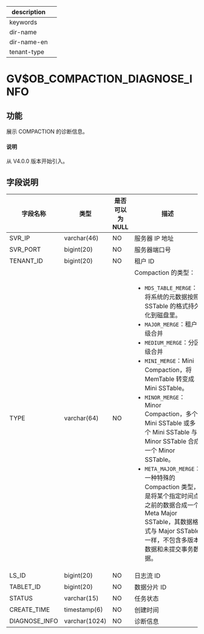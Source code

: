 |description||
|---|---|
|keywords||
|dir-name||
|dir-name-en||
|tenant-type||

# GV$OB_COMPACTION_DIAGNOSE_INFO

## 功能

展示 COMPACTION 的诊断信息。

<main id="notice" type='explain'>
  <h4>说明</h4>
  <p>从 V4.0.0 版本开始引入。</p>
</main>

## 字段说明

|     字段名称      |      类型       | 是否可以为 NULL |          描述          |
|---------------|---------------|------------|--------------------------------------------------------------------------|
| SVR_IP        | varchar(46)   | NO         | 服务器 IP 地址            |
| SVR_PORT      | bigint(20)    | NO         | 服务器端口号               |
| TENANT_ID     | bigint(20)    | NO         | 租户 ID                |
| TYPE          | varchar(64)   | NO         | Compaction 的类型： <ul><li>`MDS_TABLE_MERGE`：将系统的元数据按照 SSTable 的格式持久化到磁盘里。</li> <li>`MAJOR_MERGE`：租户级合并</li> <li>`MEDIUM_MERGE`：分区级合并</li> <li>`MINI_MERGE`：Mini Compaction，将 MemTable 转变成 Mini SSTable。</li> <li>`MINOR_MERGE`：Minor Compaction，多个 Mini SSTable 或多个 Mini SSTable 与 Minor SSTable 合成一个 Minor SSTable。</li> <li>`META_MAJOR_MERGE`：一种特殊的 Compaction 类型，是将某个指定时间点之前的数据合成一个 Meta Major SSTable，其数据格式与 Major SSTable 一样，不包含多版本数据和未提交事务数据。</li></ul>   |
| LS_ID         | bigint(20)    | NO         | 日志流 ID               |
| TABLET_ID     | bigint(20)    | NO         | 数据分片 ID              |
| STATUS        | varchar(15)   | NO         | 任务状态                 |
| CREATE_TIME        | timestamp(6)   | NO         | 创建时间                 |
| DIAGNOSE_INFO | varchar(1024) | NO         | 诊断信息                 |
